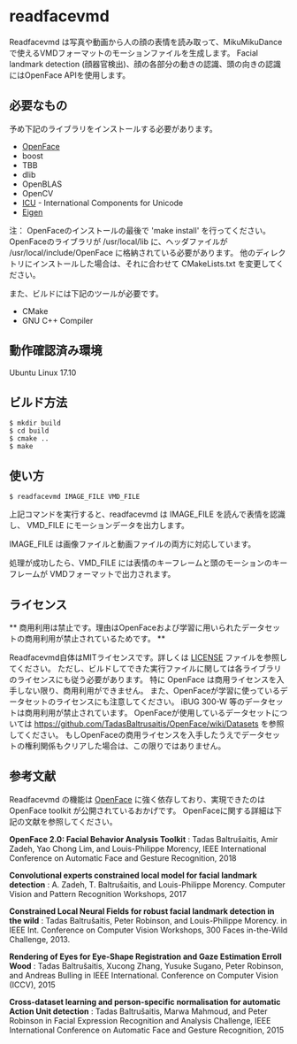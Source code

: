 # readfacevmd

Readfacevmd は写真や動画から人の顔の表情を読み取って、MikuMikuDanceで使えるVMDフォーマットのモーションファイルを生成します。
Facial landmark detection (顔器官検出)、顔の各部分の動きの認識、頭の向きの認識にはOpenFace APIを使用します。

## 必要なもの

予め下記のライブラリをインストールする必要があります。

- [OpenFace](https://github.com/TadasBaltrusaitis/OpenFace)
- boost
- TBB
- dlib
- OpenBLAS
- OpenCV
- [ICU](http://site.icu-project.org/) - International Components for Unicode
- [Eigen](http://eigen.tuxfamily.org/)

注： OpenFaceのインストールの最後で 'make install' を行ってください。
OpenFaceのライブラリが /usr/local/lib に、ヘッダファイルが /usr/local/include/OpenFace
に格納されている必要があります。
他のディレクトリにインストールした場合は、それに合わせて CMakeLists.txt を変更してください。

また、ビルドには下記のツールが必要です。

- CMake
- GNU C++ Compiler

## 動作確認済み環境

Ubuntu Linux 17.10

## ビルド方法

```
$ mkdir build
$ cd build
$ cmake ..
$ make
```

## 使い方
```
$ readfacevmd IMAGE_FILE VMD_FILE
```
上記コマンドを実行すると、readfacevmd は IMAGE_FILE を読んで表情を認識し、
VMD_FILE にモーションデータを出力します。

IMAGE_FILE は画像ファイルと動画ファイルの両方に対応しています。

処理が成功したら、VMD_FILE には表情のキーフレームと頭のモーションのキーフレームが
VMDフォーマットで出力されます。

## ライセンス
** 商用利用は禁止です。理由はOpenFaceおよび学習に用いられたデータセットの商用利用が禁止されているためです。 **

Readfacevmd自体はMITライセンスです。詳しくは [LICENSE](LICENSE) ファイルを参照してください。
ただし、ビルドしてできた実行ファイルに関しては各ライブラリのライセンスにも従う必要があります。
特に OpenFace は商用ライセンスを入手しない限り、商用利用ができません。
また、OpenFaceが学習に使っているデータセットのライセンスにも注意してください。
iBUG 300-W 等のデータセットは商用利用が禁止されています。
OpenFaceが使用しているデータセットについては https://github.com/TadasBaltrusaitis/OpenFace/wiki/Datasets
を参照してください。
もしOpenFaceの商用ライセンスを入手したうえでデータセットの権利関係もクリアした場合は、この限りではありません。

## 参考文献

Readfacevmd の機能は [OpenFace](https://github.com/TadasBaltrusaitis/OpenFace)
に強く依存しており、実現できたのは OpenFace toolkit が公開されているおかげです。
OpenFaceに関する詳細は下記の文献を参照してください。

**OpenFace 2.0: Facial Behavior Analysis Toolkit** :
Tadas Baltrušaitis, Amir Zadeh, Yao Chong Lim, and Louis-Philippe Morency,
IEEE International Conference on Automatic Face and Gesture Recognition, 2018

**Convolutional experts constrained local model for facial landmark detection** :
A. Zadeh, T. Baltrušaitis, and Louis-Philippe Morency.
Computer Vision and Pattern Recognition Workshops, 2017

**Constrained Local Neural Fields for robust facial landmark detection in the wild** :
Tadas Baltrušaitis, Peter Robinson, and Louis-Philippe Morency.
in IEEE Int. Conference on Computer Vision Workshops, 300 Faces in-the-Wild Challenge, 2013.

**Rendering of Eyes for Eye-Shape Registration and Gaze Estimation Erroll Wood** :
Tadas Baltrušaitis, Xucong Zhang, Yusuke Sugano, Peter Robinson, and Andreas Bulling in IEEE International. Conference on Computer Vision (ICCV), 2015

**Cross-dataset learning and person-specific normalisation for automatic Action Unit detection** :
Tadas Baltrušaitis, Marwa Mahmoud, and Peter Robinson in Facial Expression Recognition and Analysis Challenge,
IEEE International Conference on Automatic Face and Gesture Recognition, 2015
